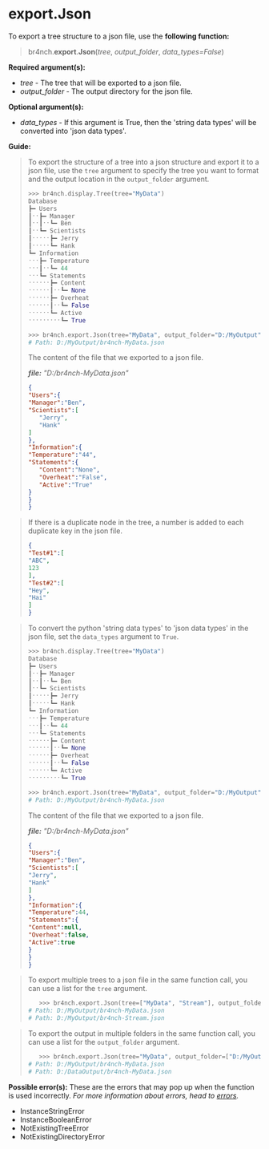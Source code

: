 # export.Json

To export a tree structure to a json file, use the **following function:**

> br4nch.**export**.**Json**(*tree*, *output_folder*, *data_types=False*)

**Required argument(s):**

- *tree* - The tree that will be exported to a json file.
- *output_folder* - The output directory for the json file.

**Optional argument(s):**

- *data_types* - If this argument is True, then the 'string data types' will be converted into 'json data types'.

**Guide:**

> To export the structure of a tree into a json structure and export it to a json file, use the `tree` argument to specify the tree you want to format and the output location in the `output_folder` argument.
>
> ```python
> >>> br4nch.display.Tree(tree="MyData")
> Database
> ┣━ Users
> ┃ˑˑ┣━ Manager
> ┃ˑˑ┃ˑˑ┗━ Ben
> ┃ˑˑ┗━ Scientists
> ┃ˑˑˑˑˑ┣━ Jerry
> ┃ˑˑˑˑˑ┗━ Hank
> ┗━ Information
> ˑˑˑ┣━ Temperature
> ˑˑˑ┃ˑˑ┗━ 44
> ˑˑˑ┗━ Statements
> ˑˑˑˑˑˑ┣━ Content
> ˑˑˑˑˑˑ┃ˑˑ┗━ None
> ˑˑˑˑˑˑ┣━ Overheat
> ˑˑˑˑˑˑ┃ˑˑ┗━ False
> ˑˑˑˑˑˑ┗━ Active
> ˑˑˑˑˑˑˑˑˑ┗━ True
> 
> >>> br4nch.export.Json(tree="MyData", output_folder="D:/MyOutput", data_types=False)
> # Path: D:/MyOutput/br4nch-MyData.json
> ```
>
> The content of the file that we exported to a json file.
>
> ***file:** "D:/br4nch-MyData.json"*
>
> ```json
> {
> "Users":{
> "Manager":"Ben",
> "Scientists":[
>    "Jerry",
>    "Hank"
> ]
> },
> "Information":{
> "Temperature":"44",
> "Statements":{
>    "Content":"None",
>    "Overheat":"False",
>    "Active":"True"
> }
> }
> }
> ```
>

> If there is a duplicate node in the tree, a number is added to each duplicate key in the json file.
>
> ```json
> {
> "Test#1":[
> "ABC",
> 123
> ],
> "Test#2":[
> "Hey",
> "Hai"
> ]
> }
> ```
>

> To convert the python 'string data types' to 'json data types' in the json file, set the `data_types` argument to `True`.
>
> ```python
> >>> br4nch.display.Tree(tree="MyData")
> Database
> ┣━ Users
> ┃ˑˑ┣━ Manager
> ┃ˑˑ┃ˑˑ┗━ Ben
> ┃ˑˑ┗━ Scientists
> ┃ˑˑˑˑˑ┣━ Jerry
> ┃ˑˑˑˑˑ┗━ Hank
> ┗━ Information
> ˑˑˑ┣━ Temperature
> ˑˑˑ┃ˑˑ┗━ 44
> ˑˑˑ┗━ Statements
> ˑˑˑˑˑˑ┣━ Content
> ˑˑˑˑˑˑ┃ˑˑ┗━ None
> ˑˑˑˑˑˑ┣━ Overheat
> ˑˑˑˑˑˑ┃ˑˑ┗━ False
> ˑˑˑˑˑˑ┗━ Active
> ˑˑˑˑˑˑˑˑˑ┗━ True
> 
> >>> br4nch.export.Json(tree="MyData", output_folder="D:/MyOutput", data_types=False)
> # Path: D:/MyOutput/br4nch-MyData.json
> ```
>
> The content of the file that we exported to a json file.
>
> ***file:** "D:/br4nch-MyData.json"*
>
> ```json
> {
> "Users":{
> "Manager":"Ben",
> "Scientists":[
> "Jerry",
> "Hank"
> ]
> },
> "Information":{
> "Temperature":44,
> "Statements":{
> "Content":null,
> "Overheat":false,
> "Active":true
> }
> }
> }
> ```
>

> To export multiple trees to a json file in the same function call, you can use a list for the `tree` argument.
>
> ```python
>    >>> br4nch.export.Json(tree=["MyData", "Stream"], output_folder="D:/MyOutput")
> # Path: D:/MyOutput/br4nch-MyData.json
> # Path: D:/MyOutput/br4nch-Stream.json
> ```
>

> To export the output in multiple folders in the same function call, you can use a list for the `output_folder` argument.
>
> ```python
>    >>> br4nch.export.Json(tree="MyData", output_folder=["D:/MyOutput", "D:/DataOutput"])
> # Path: D:/MyOutput/br4nch-MyData.json
> # Path: D:/DataOutput/br4nch-MyData.json
> ```

**Possible error(s):**
These are the errors that may pop up when the function is used incorrectly.
*For more information about errors, head to [errors](../../guides/errors.md).*

- InstanceStringError
- InstanceBooleanError
- NotExistingTreeError
- NotExistingDirectoryError

